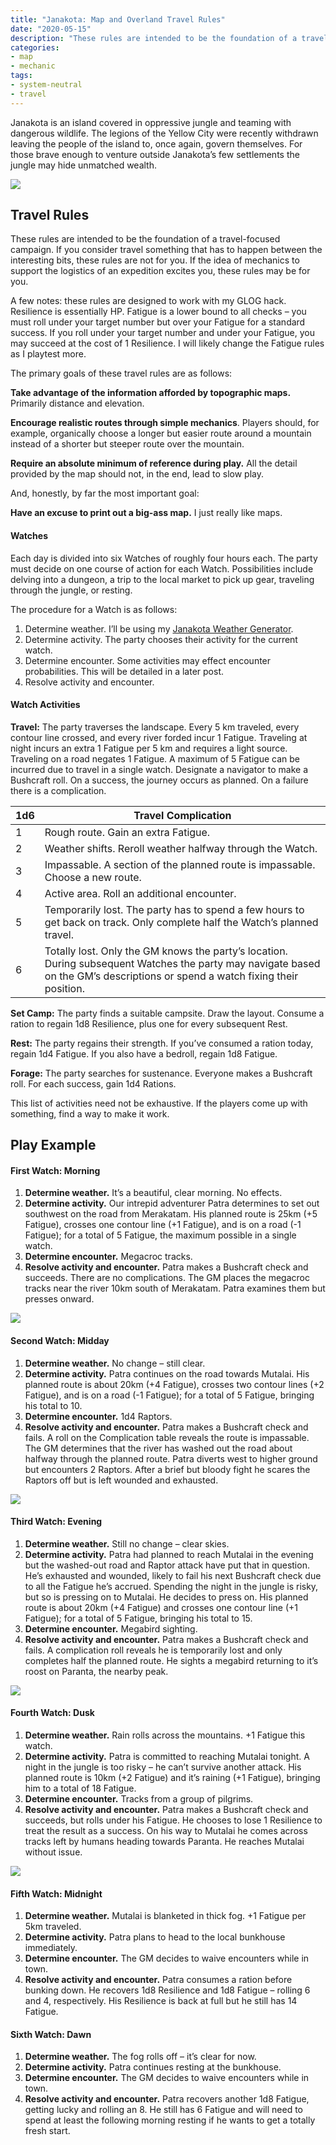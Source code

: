 ```yaml
---
title: "Janakota: Map and Overland Travel Rules"
date: "2020-05-15"
description: "These rules are intended to be the foundation of a travel-focused campaign. If you consider travel something that has to happen between the interesting bits, these rules are not for you."
categories:
- map
- mechanic
tags:
- system-neutral
- travel
---
```


Janakota is an island covered in oppressive jungle and teaming with dangerous wildlife. The legions of the Yellow City were recently withdrawn leaving the people of the island to, once again, govern themselves. For those brave enough to venture outside Janakota’s few settlements the jungle may hide unmatched wealth.

![](https://madcartographer.files.wordpress.com/2020/05/150dpiplayersmap-1.png)

## Travel Rules

These rules are intended to be the foundation of a travel-focused campaign. If you consider travel something that has to happen between the interesting bits, these rules are not for you. If the idea of mechanics to support the logistics of an expedition excites you, these rules may be for you.

A few notes: these rules are designed to work with my GLOG hack. Resilience is essentially HP. Fatigue is a lower bound to all checks – you must roll under your target number but over your Fatigue for a standard success. If you roll under your target number and under your Fatigue, you may succeed at the cost of 1 Resilience. I will likely change the Fatigue rules as I playtest more.

The primary goals of these travel rules are as follows:

**Take advantage of the information afforded by topographic maps.** Primarily distance and elevation.

**Encourage realistic routes through simple mechanics**. Players should, for example, organically choose a longer but easier route around a mountain instead of a shorter but steeper route over the mountain.

**Require an absolute minimum of reference during play.** All the detail provided by the map should not, in the end, lead to slow play.

And, honestly, by far the most important goal:

**Have an excuse to print out a big-ass map.** I just really like maps.

#### Watches

Each day is divided into six Watches of roughly four hours each. The party must decide on one course of action for each Watch. Possibilities include delving into a dungeon, a trip to the local market to pick up gear, traveling through the jungle, or resting.

The procedure for a Watch is as follows:

1.  Determine weather. I’ll be using my [Janakota Weather Generator](https://madcartographer.com/2020/05/01/janakota-weather/).
2.  Determine activity. The party chooses their activity for the current watch.
3.  Determine encounter. Some activities may effect encounter probabilities. This will be detailed in a later post.
4.  Resolve activity and encounter.

#### Watch Activities

**Travel:** The party traverses the landscape. Every 5 km traveled, every contour line crossed, and every river forded incur 1 Fatigue. Traveling at night incurs an extra 1 Fatigue per 5 km and requires a light source. Traveling on a road negates 1 Fatigue. A maximum of 5 Fatigue can be incurred due to travel in a single watch. Designate a navigator to make a Bushcraft roll. On a success, the journey occurs as planned. On a failure there is a complication.

| 1d6 | Travel Complication                                                                                                                                                           |
| --- | ----------------------------------------------------------------------------------------------------------------------------------------------------------------------------- |
| 1   | Rough route. Gain an extra Fatigue.                                                                                                                                           |
| 2   | Weather shifts. Reroll weather halfway through the Watch.                                                                                                                     |
| 3   | Impassable. A section of the planned route is impassable. Choose a new route.                                                                                                 | 
| 4   | Active area. Roll an additional encounter.                                                                                                                                    |
| 5   | Temporarily lost. The party has to spend a few hours to get back on track. Only complete half the Watch’s planned travel.                                                     |
| 6   | Totally lost. Only the GM knows the party’s location. During subsequent Watches the party may navigate based on the GM’s descriptions or spend a watch fixing their position. |

**Set Camp:** The party finds a suitable campsite. Draw the layout. Consume a ration to regain 1d8 Resilience, plus one for every subsequent Rest.

**Rest:** The party regains their strength. If you’ve consumed a ration today, regain 1d4 Fatigue. If you also have a bedroll, regain 1d8 Fatigue.

**Forage:** The party searches for sustenance. Everyone makes a Bushcraft roll. For each success, gain 1d4 Rations.

This list of activities need not be exhaustive. If the players come up with something, find a way to make it work.

## Play Example

#### First Watch: Morning

1.  **Determine weather.** It’s a beautiful, clear morning. No effects.
2.  **Determine activity.** Our intrepid adventurer Patra determines to set out southwest on the road from Merakatam. His planned route is 25km (+5 Fatigue), crosses one contour line (+1 Fatigue), and is on a road (-1 Fatigue); for a total of 5 Fatigue, the maximum possible in a single watch.
3.  **Determine encounter.** Megacroc tracks.
4.  **Resolve activity and encounter.** Patra makes a Bushcraft check and succeeds. There are no complications. The GM places the megacroc tracks near the river 10km south of Merakatam. Patra examines them but presses onward.

![](https://madcartographer.files.wordpress.com/2020/05/watch1.png)

#### Second Watch: Midday

1.  **Determine weather.** No change – still clear.
2.  **Determine activity.** Patra continues on the road towards Mutalai. His planned route is about 20km (+4 Fatigue), crosses two contour lines (+2 Fatigue), and is on a road (-1 Fatigue); for a total of 5 Fatigue, bringing his total to 10.
3.  **Determine encounter.** 1d4 Raptors.
4.  **Resolve activity and encounter.** Patra makes a Bushcraft check and fails. A roll on the Complication table reveals the route is impassable. The GM determines that the river has washed out the road about halfway through the planned route. Patra diverts west to higher ground but encounters 2 Raptors. After a brief but bloody fight he scares the Raptors off but is left wounded and exhausted.

![](https://madcartographer.files.wordpress.com/2020/05/watch2.png)

#### Third Watch: Evening

1.  **Determine weather.** Still no change – clear skies.
2.  **Determine activity.** Patra had planned to reach Mutalai in the evening but the washed-out road and Raptor attack have put that in question. He’s exhausted and wounded, likely to fail his next Bushcraft check due to all the Fatigue he’s accrued. Spending the night in the jungle is risky, but so is pressing on to Mutalai. He decides to press on. His planned route is about 20km (+4 Fatigue) and crosses one contour line (+1 Fatigue); for a total of 5 Fatigue, bringing his total to 15.
3.  **Determine encounter.** Megabird sighting.
4.  **Resolve activity and encounter.** Patra makes a Bushcraft check and fails. A complication roll reveals he is temporarily lost and only completes half the planned route. He sights a megabird returning to it’s roost on Paranta, the nearby peak.

![](https://madcartographer.files.wordpress.com/2020/05/watch3.png)

#### Fourth Watch: Dusk

1.  **Determine weather.** Rain rolls across the mountains. +1 Fatigue this watch.
2.  **Determine activity.** Patra is committed to reaching Mutalai tonight. A night in the jungle is too risky – he can’t survive another attack. His planned route is 10km (+2 Fatigue) and it’s raining (+1 Fatigue), bringing him to a total of 18 Fatigue.
3.  **Determine encounter.** Tracks from a group of pilgrims.
4.  **Resolve activity and encounter.** Patra makes a Bushcraft check and succeeds, but rolls under his Fatigue. He chooses to lose 1 Resilience to treat the result as a success. On his way to Mutalai he comes across tracks left by humans heading towards Paranta. He reaches Mutalai without issue.

![](https://madcartographer.files.wordpress.com/2020/05/watch4.png)

#### Fifth Watch: Midnight

1.  **Determine weather.** Mutalai is blanketed in thick fog. +1 Fatigue per 5km traveled.
2.  **Determine activity.** Patra plans to head to the local bunkhouse immediately.
3.  **Determine encounter.** The GM decides to waive encounters while in town.
4.  **Resolve activity and encounter.** Patra consumes a ration before bunking down. He recovers 1d8 Resilience and 1d8 Fatigue – rolling 6 and 4, respectively. His Resilience is back at full but he still has 14 Fatigue.

#### Sixth Watch: Dawn

1.  **Determine weather.** The fog rolls off – it’s clear for now.
2.  **Determine activity.** Patra continues resting at the bunkhouse.
3.  **Determine encounter.** The GM decides to waive encounters while in town.
4.  **Resolve activity and encounter.** Patra recovers another 1d8 Fatigue, getting lucky and rolling an 8. He still has 6 Fatigue and will need to spend at least the following morning resting if he wants to get a totally fresh start.